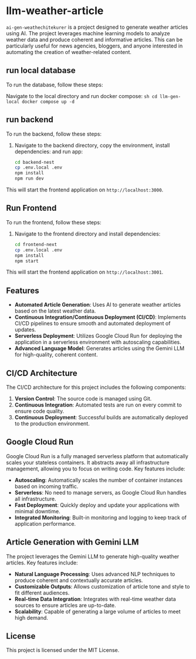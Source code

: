 # llm-weather-article
`ai-gen-weathechitekurer` is a project designed to generate weather articles using AI. The project leverages machine learning models to analyze weather data and produce coherent and informative articles. This can be particularly useful for news agencies, bloggers, and anyone interested in automating the creation of weather-related content.

## run local database

To run the database, follow these steps:

Navigate to the local directory and run docker compose:
    ```sh
    cd llm-gen-local
    docker compose up -d
    ```

## run backend

To run the backend, follow these steps:

1. Navigate to the backend directory, copy the environment, install dependencies: and run app:
    ```sh
    cd backend-nest
    cp .env.local .env
    npm install
    npm run dev
    ```
This will start the frontend application on `http://localhost:3000`.

## Run Frontend

To run the frontend, follow these steps:

1. Navigate to the frontend directory and install dependencies:
    ```sh
    cd frontend-next
    cp .env.local .env
    npm install
    npm start
    ```

This will start the frontend application on `http://localhost:3001`.
## Features

- **Automated Article Generation**: Uses AI to generate weather articles based on the latest weather data.
- **Continuous Integration/Continuous Deployment (CI/CD)**: Implements CI/CD pipelines to ensure smooth and automated deployment of updates.
- **Serverless Deployment**: Utilizes Google Cloud Run for deploying the application in a serverless environment with autoscaling capabilities.
- **Advanced Language Model**: Generates articles using the Gemini LLM for high-quality, coherent content.

## CI/CD Architecture

The CI/CD architecture for this project includes the following components:

1. **Version Control**: The source code is managed using Git.
2. **Continuous Integration**: Automated tests are run on every commit to ensure code quality.
3. **Continuous Deployment**: Successful builds are automatically deployed to the production environment.

## Google Cloud Run

Google Cloud Run is a fully managed serverless platform that automatically scales your stateless containers. It abstracts away all infrastructure management, allowing you to focus on writing code. Key features include:

- **Autoscaling**: Automatically scales the number of container instances based on incoming traffic.
- **Serverless**: No need to manage servers, as Google Cloud Run handles all infrastructure.
- **Fast Deployment**: Quickly deploy and update your applications with minimal downtime.
- **Integrated Monitoring**: Built-in monitoring and logging to keep track of application performance.

## Article Generation with Gemini LLM

The project leverages the Gemini LLM to generate high-quality weather articles. Key features include:

- **Natural Language Processing**: Uses advanced NLP techniques to produce coherent and contextually accurate articles.
- **Customizable Outputs**: Allows customization of article tone and style to fit different audiences.
- **Real-time Data Integration**: Integrates with real-time weather data sources to ensure articles are up-to-date.
- **Scalability**: Capable of generating a large volume of articles to meet high demand.

## License

This project is licensed under the MIT License.